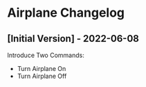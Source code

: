 # Airplane Changelog

## [Initial Version] - 2022-06-08
Introduce Two Commands:
- Turn Airplane On
- Turn Airplane Off
